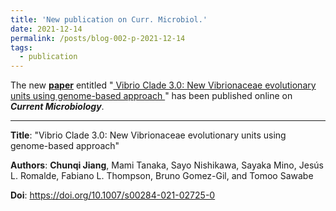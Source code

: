 ```yaml
---
title: 'New publication on Curr. Microbiol.'
date: 2021-12-14
permalink: /posts/blog-002-p-2021-12-14
tags:
  - publication
---
```


The new [**paper**](https://doi.org/10.1007/s00284-021-02725-0)   entitled "<ins> Vibrio Clade 3.0: New Vibrionaceae evolutionary units using genome-based approach </ins>" has been published online on ***Current Microbiology***.


***

**Title**: "Vibrio Clade 3.0: New Vibrionaceae evolutionary units using genome-based approach"

**Authors**: **Chunqi Jiang**, Mami Tanaka, Sayo Nishikawa, Sayaka Mino, Jesús L. Romalde, Fabiano L. Thompson, Bruno Gomez-Gil, and Tomoo Sawabe

**Doi**: https://doi.org/10.1007/s00284-021-02725-0
